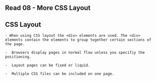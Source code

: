 ## Read 08 - More CSS Layout ##

## CSS Layout  ##

    - When using CSS layout the <div> elements are used. The <div> elements contain the elements to group together certain sections of the page.

    -  Browsers display pages in normal flow unless you specifiy the positioning.

    -  Layout pages can be fixed or liquid.

    -  Multiple CSS files can be included on one page.

